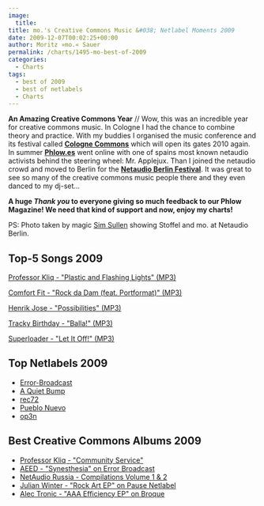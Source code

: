 ```yaml
---
image:
  title: 
title: mo.'s Creative Commons Music &#038; Netlabel Moments 2009
date: 2009-12-07T00:02:25+00:00
author: Moritz »mo.« Sauer
permalink: /charts/1495-mo-best-of-2009
categories:
  - Charts
tags:
  - best of 2009
  - best of netlabels
  - Charts
---
```

<div class="grid_7">
  <p>
    <strong>An Amazing Creative Commons Year</strong> // Wow, this was an incredible year for creative commons music. In Cologne I had the chance to combine theory and practice. With my buddies I organised the music conference and its festival called <strong><a href="http://cologne-commons.de/" target="_blank">Cologne Commons</a></strong> which will open its gates 2010 again. In summer <a href="http://Phlow.es" target="_blank"><strong>Phlow.es</strong></a> went online with one of spains most known netaudio activists behind the steering wheel: Mr. Applejux. Than I joined the netaudio crowd and moved to Berlin for the <a href="{{ site.url }}{{ site.baseurl }}/interview-portrait/1349-netaudio-berlin-2009-interview"><strong>Netaudio Berlin Festival</strong></a>. It was great to see so many of the creative commons music people there and they even danced to my dj-set...<!--more-->
  </p>
  
  <p>
    <strong>A huge <em>Thank you</em> to everyone giving so much feedback to our Phlow Magazine! We need that kind of support and now, enjoy my charts!</strong>
  </p>
  
  <p>
    PS: Photo taken by magic <a href="http://www.flickr.com/photos/simsullen/">Sim Sullen</a> showing Stoffel and mo. at Netaudio Berlin.
  </p>
</div>

<div class="clear">
</div>

<div class="grid_5">
  <h2>
    Top-5 Songs 2009
  </h2>
  
  <p>
    <a href="http://mp3.phlow.de/best-of-cc-music-2009/mo/professor_kliq_-_plastic_and_flashing_lights.mp3">Professor Kliq - "Plastic and Flashing Lights" (MP3)</a>
  </p>
  
  <p>
    <a href="http://mp3.phlow.de/best-of-cc-music-2009/mo/comfort_fit_-_rock_da_dam_(feat._portformat).mp3">Comfort Fit - "Rock da Dam (feat. Portformat)" (MP3)</a>
  </p>
  
  <p>
    <a href="http://mp3.phlow.de/best-of-cc-music-2009/mo/henrik_jose_-_possibilities.mp3">Henrik Jose - "Possibilities" (MP3)</a>
  </p>
  
  <p>
    <a href="http://mp3.phlow.de/best-of-cc-music-2009/mo/tracky_birthday_-_balla!.mp3">Tracky Birthday - "Balla!" (MP3)</a>
  </p>
  
  <p>
    <a href="http://mp3.phlow.de/best-of-cc-music-2009/mo/superloader_-_let_it_off!.mp3">Superloader - "Let It Off!" (MP3)</a>
  </p>
</div>

<div class="grid_4">
  <h2>
    Top Netlabels 2009
  </h2>
  
  <ul>
    <li>
      <a href="http://error-broadcast.com/" target="_blank">Error-Broadcast</a>
    </li>
    <li>
      <a href="http://www.aquietbump.com/" target="_blank">A Quiet Bump</a>
    </li>
    <li>
      <a href="http://rec72.net" target="_blank">rec72</a>
    </li>
    <li>
      <a href="http://www.pueblonuevo.cl" target="_blank">Pueblo Nuevo</a>
    </li>
    <li>
      <a href="http://www.phlow.es/op3n-releases" target="_blank">op3n</a>
    </li>
  </ul>
</div>

<div class="grid_7">
  <h2>
    Best Creative Commons Albums 2009
  </h2>
  
  <ul>
    <li>
      <a href="http://www.jamendo.com/en/album/49760" target="_blank">Professor Kliq - "Community Service"</a>
    </li>
    <li>
      <a href="{{ site.url }}{{ site.baseurl }}/mp3-music-download/hiphop/1282-aeed-synesthesia-error-broadcast-netlabel" target="_blank">AEED - "Synesthesia" on Error Broadcast</a>
    </li>
    <li>
      <a href="{{ site.url }}{{ site.baseurl }}/mp3-music-download/ambient/1391-netaudio-russia-2009-compilations" target="_blank">NetAudio Russia - Compilations Volume 1 & 2</a>
    </li>
    <li>
      <a href="{{ site.url }}{{ site.baseurl }}/mp3-music-download/ambient/1478-julian-winter-rock-art-ep-game-music" target="_blank">Julian Winter - "Rock Art EP" on Pause Netlabel</a>
    </li>
    <li>
      <a href="{{ site.url }}{{ site.baseurl }}/mp3-music-download/house/1371-alec-tronic-aaa-efficiency-e-p-broque" target="_blank">Alec Tronic - "AAA Efficiency EP" on Broque</a>
    </li>
  </ul>
</div>

<div class="clear">
</div>